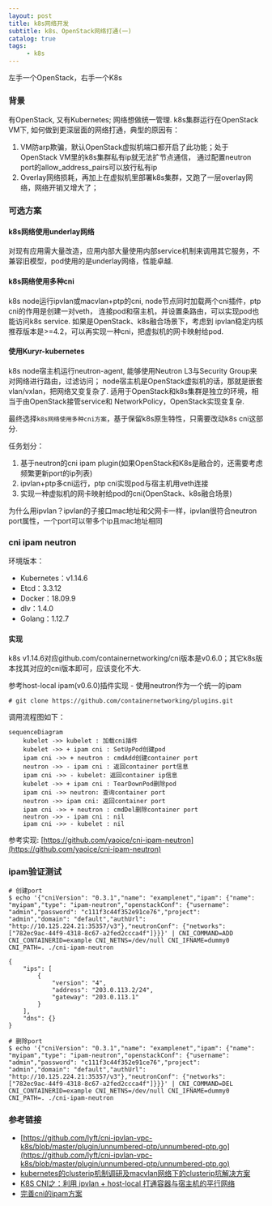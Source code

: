 ```yaml
---
layout: post
title: k8s网络开发
subtitle: k8s、OpenStack网络打通(一)
catalog: true
tags:
     - k8s
---
```


左手一个OpenStack，右手一个K8s

### 背景

有OpenStack, 又有Kubernetes; 网络想做统一管理. k8s集群运行在OpenStack VM下, 如何做到更深层面的网络打通，典型的原因有：
1. VM防arp欺骗，默认OpenStack虚拟机端口都开启了此功能；处于OpenStack VM里的k8s集群私有ip就无法扩节点通信，
通过配置neutron port的allow_address_pairs可以放行私有ip
2. Overlay网络损耗，再加上在虚拟机里部署k8s集群，又跑了一层overlay网络，网络开销又增大了；

### 可选方案

#### k8s网络使用underlay网络

对现有应用需大量改造，应用内部大量使用内部service机制来调用其它服务，不兼容旧模型，pod使用的是underlay网络，性能卓越.

#### k8s网络使用多种cni

k8s node运行ipvlan或macvlan+ptp的cni, node节点同时加载两个cni插件，ptp cni的作用是创建一对veth，
连接pod和宿主机，并设置条路由，可以实现pod也能访问k8s service. 如果是OpenStack、k8s融合场景下，考虑到
ipvlan稳定内核推荐版本是>=4.2，可以再实现一种cni，把虚拟机的网卡映射给pod.

#### 使用Kuryr-kubernetes

k8s node宿主机运行neutron-agent, 能够使用Neutron L3与Security Group来对网络进行路由，过滤访问；
node宿主机是OpenStack虚拟机的话，那就是嵌套vlan/vxlan，把网络又变复杂了. 适用于OpenStack和k8s集群是独立的环境，相当于由OpenStack接管service和
NetworkPolicy，OpenStack实现变复杂.

最终选择`k8s网络使用多种cni方案`，基于保留k8s原生特性，只需要改动k8s cni这部分. 

任务划分：
1. 基于neutron的cni ipam plugin(如果OpenStack和K8s是融合的，还需要考虑频繁更新port的ip列表)
2. ipvlan+ptp多cni运行，ptp cni实现pod与宿主机用veth连接
3. 实现一种虚拟机的网卡映射给pod的cni(OpenStack、k8s融合场景)

为什么用ipvlan？ipvlan的子接口mac地址和父网卡一样，ipvlan很符合neutron port属性，一个port可以带多个ip且mac地址相同

### cni ipam neutron

环境版本：
- Kubernetes：v1.14.6
- Etcd：3.3.12
- Docker：18.09.9
- dlv：1.4.0
- Golang：1.12.7

#### 实现
k8s v1.14.6对应github.com/containernetworking/cni版本是v0.6.0；其它k8s版本找其对应的cni版本即可，应该变化不大.

参考host-local ipam(v0.6.0)插件实现 - 使用neutron作为一个统一的ipam
```
# git clone https://github.com/containernetworking/plugins.git
```

调用流程图如下：

```mermaid
sequenceDiagram
    kubelet ->> kubelet : 加载cni插件
    kubelet ->> + ipam cni : SetUpPod创建pod
    ipam cni ->> + neutron : cmdAdd创建container port
    neutron ->> - ipam cni : 返回container port信息
    ipam cni ->> - kubelet: 返回container ip信息
    kubelet ->> + ipam cni : TearDownPod删除pod
    ipam cni ->> neutron: 查询container port
    neutron ->> ipam cni: 返回container port
    ipam cni ->> + neutron : cmdDel删除container port
    neutron ->> - ipam cni : nil
    ipam cni ->> - kubelet : nil
```

参考实现: [https://github.com/yaoice/cni-ipam-neutron](https://github.com/yaoice/cni-ipam-neutron)

### ipam验证测试
```
# 创建port
$ echo '{"cniVersion": "0.3.1","name": "examplenet","ipam": {"name": "myipam","type": "ipam-neutron","openstackConf": {"username": "admin","password": "c111f3c44f352e91ce76","project": "admin","domain": "default","authUrl": "http://10.125.224.21:35357/v3"},"neutronConf": {"networks": ["782ec9ac-44f9-4318-8c67-a2fed2ccca4f"]}}}' | CNI_COMMAND=ADD CNI_CONTAINERID=example CNI_NETNS=/dev/null CNI_IFNAME=dummy0 CNI_PATH=. ./cni-ipam-neutron

{
    "ips": [
        {
            "version": "4",
            "address": "203.0.113.2/24",
            "gateway": "203.0.113.1"
        }
    ],
    "dns": {}
}
```

```
# 删除port
$ echo '{"cniVersion": "0.3.1","name": "examplenet","ipam": {"name": "myipam","type": "ipam-neutron","openstackConf": {"username": "admin","password": "c111f3c44f352e91ce76","project": "admin","domain": "default","authUrl": "http://10.125.224.21:35357/v3"},"neutronConf": {"networks": ["782ec9ac-44f9-4318-8c67-a2fed2ccca4f"]}}}' | CNI_COMMAND=DEL CNI_CONTAINERID=example CNI_NETNS=/dev/null CNI_IFNAME=dummy0 CNI_PATH=. ./cni-ipam-neutron
```

### 参考链接

- [https://github.com/lyft/cni-ipvlan-vpc-k8s/blob/master/plugin/unnumbered-ptp/unnumbered-ptp.go](https://github.com/lyft/cni-ipvlan-vpc-k8s/blob/master/plugin/unnumbered-ptp/unnumbered-ptp.go)
- [kubernetes的clusterip机制调研及macvlan网络下的clusterip坑解决方案](https://zhuanlan.zhihu.com/p/67384482)
- [K8S CNI之：利⽤ ipvlan + host-local 打通容器与宿主机的平⾏⽹络](https://juejin.im/post/5c926709f265da60e86e0ca6)
- [完善cni的ipam方案](https://jeremyxu2010.github.io/2019/07/%E5%AE%8C%E5%96%84cni%E7%9A%84ipam%E6%96%B9%E6%A1%88/)
